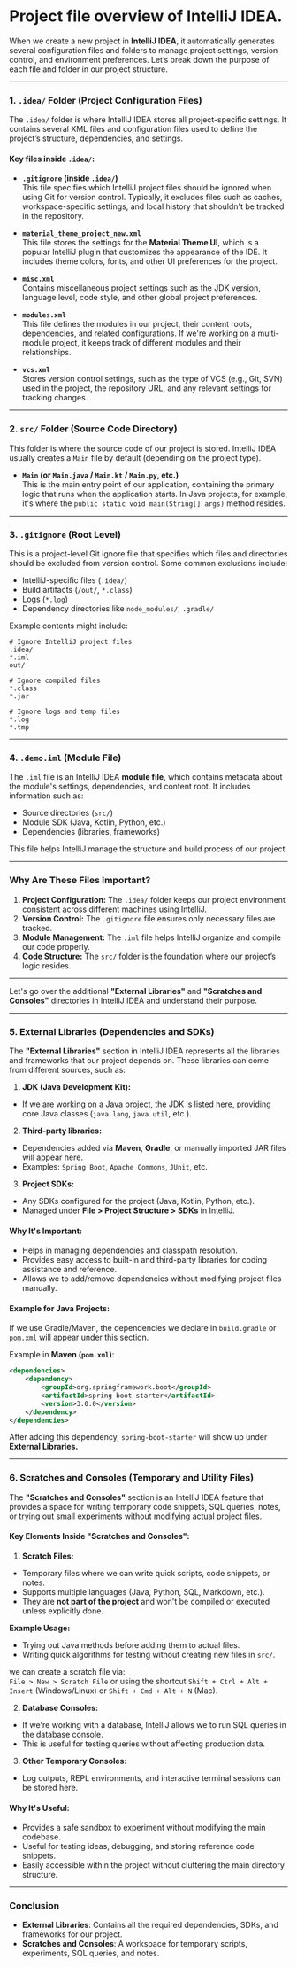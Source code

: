 # Project file overview of IntelliJ IDEA.

When we create a new project in **IntelliJ IDEA**, it automatically generates several configuration files and folders to manage project settings, version control, and environment preferences. Let’s break down the purpose of each file and folder in our project structure.

---

### **1. `.idea/` Folder (Project Configuration Files)**
The `.idea/` folder is where IntelliJ IDEA stores all project-specific settings. It contains several XML files and configuration files used to define the project’s structure, dependencies, and settings.

#### **Key files inside `.idea/`:**

- **`.gitignore` (inside `.idea/`)**  
  This file specifies which IntelliJ project files should be ignored when using Git for version control. Typically, it excludes files such as caches, workspace-specific settings, and local history that shouldn't be tracked in the repository.

- **`material_theme_project_new.xml`**  
  This file stores the settings for the **Material Theme UI**, which is a popular IntelliJ plugin that customizes the appearance of the IDE. It includes theme colors, fonts, and other UI preferences for the project.

- **`misc.xml`**  
  Contains miscellaneous project settings such as the JDK version, language level, code style, and other global project preferences.

- **`modules.xml`**  
  This file defines the modules in our project, their content roots, dependencies, and related configurations. If we're working on a multi-module project, it keeps track of different modules and their relationships.

- **`vcs.xml`**  
  Stores version control settings, such as the type of VCS (e.g., Git, SVN) used in the project, the repository URL, and any relevant settings for tracking changes.

---

### **2. `src/` Folder (Source Code Directory)**
This folder is where the source code of our project is stored. IntelliJ IDEA usually creates a `Main` file by default (depending on the project type).

- **`Main` (or `Main.java` / `Main.kt` / `Main.py`, etc.)**  
  This is the main entry point of our application, containing the primary logic that runs when the application starts. In Java projects, for example, it's where the `public static void main(String[] args)` method resides.

---

### **3. `.gitignore` (Root Level)**
This is a project-level Git ignore file that specifies which files and directories should be excluded from version control. Some common exclusions include:

- IntelliJ-specific files (`.idea/`)
- Build artifacts (`/out/`, `*.class`)
- Logs (`*.log`)
- Dependency directories like `node_modules/`, `.gradle/`

Example contents might include:

```
# Ignore IntelliJ project files
.idea/
*.iml
out/

# Ignore compiled files
*.class
*.jar

# Ignore logs and temp files
*.log
*.tmp
```

---

### **4. `.demo.iml` (Module File)**
The `.iml` file is an IntelliJ IDEA **module file**, which contains metadata about the module's settings, dependencies, and content root. It includes information such as:

- Source directories (`src/`)
- Module SDK (Java, Kotlin, Python, etc.)
- Dependencies (libraries, frameworks)

This file helps IntelliJ manage the structure and build process of our project.

---

### **Why Are These Files Important?**
1. **Project Configuration:** The `.idea/` folder keeps our project environment consistent across different machines using IntelliJ.
2. **Version Control:** The `.gitignore` file ensures only necessary files are tracked.
3. **Module Management:** The `.iml` file helps IntelliJ organize and compile our code properly.
4. **Code Structure:** The `src/` folder is the foundation where our project’s logic resides.

---

Let's go over the additional **"External Libraries"** and **"Scratches and Consoles"** directories in IntelliJ IDEA and understand their purpose.

---

### **5. External Libraries (Dependencies and SDKs)**

The **"External Libraries"** section in IntelliJ IDEA represents all the libraries and frameworks that our project depends on. These libraries can come from different sources, such as:

1. **JDK (Java Development Kit):**
- If we are working on a Java project, the JDK is listed here, providing core Java classes (`java.lang`, `java.util`, etc.).

2. **Third-party libraries:**
- Dependencies added via **Maven**, **Gradle**, or manually imported JAR files will appear here.
- Examples: `Spring Boot`, `Apache Commons`, `JUnit`, etc.

3. **Project SDKs:**
- Any SDKs configured for the project (Java, Kotlin, Python, etc.).
- Managed under **File > Project Structure > SDKs** in IntelliJ.

#### **Why It's Important:**
- Helps in managing dependencies and classpath resolution.
- Provides easy access to built-in and third-party libraries for coding assistance and reference.
- Allows we to add/remove dependencies without modifying project files manually.

#### **Example for Java Projects:**
If we use Gradle/Maven, the dependencies we declare in `build.gradle` or `pom.xml` will appear under this section.

Example in **Maven (`pom.xml`)**:

```xml
<dependencies>
    <dependency>
        <groupId>org.springframework.boot</groupId>
        <artifactId>spring-boot-starter</artifactId>
        <version>3.0.0</version>
    </dependency>
</dependencies>
```

After adding this dependency, `spring-boot-starter` will show up under **External Libraries.**

---

### **6. Scratches and Consoles (Temporary and Utility Files)**

The **"Scratches and Consoles"** section is an IntelliJ IDEA feature that provides a space for writing temporary code snippets, SQL queries, notes, or trying out small experiments without modifying actual project files.

#### **Key Elements Inside "Scratches and Consoles":**

1. **Scratch Files:**
- Temporary files where we can write quick scripts, code snippets, or notes.
- Supports multiple languages (Java, Python, SQL, Markdown, etc.).
- They are **not part of the project** and won't be compiled or executed unless explicitly done.

**Example Usage:**
- Trying out Java methods before adding them to actual files.
- Writing quick algorithms for testing without creating new files in `src/`.

we can create a scratch file via:  
`File > New > Scratch File` or using the shortcut `Shift + Ctrl + Alt + Insert` (Windows/Linux) or `Shift + Cmd + Alt + N` (Mac).

2. **Database Consoles:**
- If we're working with a database, IntelliJ allows we to run SQL queries in the database console.
- This is useful for testing queries without affecting production data.

3. **Other Temporary Consoles:**
- Log outputs, REPL environments, and interactive terminal sessions can be stored here.

#### **Why It's Useful:**
- Provides a safe sandbox to experiment without modifying the main codebase.
- Useful for testing ideas, debugging, and storing reference code snippets.
- Easily accessible within the project without cluttering the main directory structure.

---

### **Conclusion**

- **External Libraries**: Contains all the required dependencies, SDKs, and frameworks for our project.
- **Scratches and Consoles**: A workspace for temporary scripts, experiments, SQL queries, and notes.

